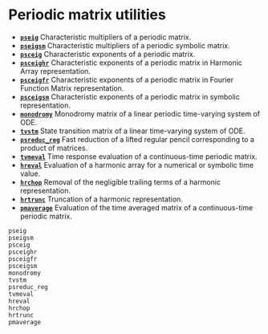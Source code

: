 # Periodic matrix utilities

* **[`pseig`](@ref)**   Characteristic multipliers of a periodic matrix.
* **[`pseigsm`](@ref)**   Characteristic multipliers of a periodic symbolic matrix.
* **[`psceig`](@ref)**   Characteristic exponents of a periodic matrix.
* **[`psceighr`](@ref)**   Characteristic exponents of a periodic matrix in Harmonic Array representation.
* **[`psceigfr`](@ref)**   Characteristic exponents of a periodic matrix in Fourier Function Matrix representation.
* **[`psceigsm`](@ref)**   Characteristic exponents of a periodic matrix in symbolic representation.
* **[`monodromy`](@ref)**  Monodromy matrix of a linear periodic time-varying system of ODE.
* **[`tvstm`](@ref)**  State transition matrix of a linear time-varying system of ODE.
* **[`psreduc_reg`](@ref)**  Fast reduction of a lifted regular pencil corresponding to a product of matrices. 
* **[`tvmeval`](@ref)**  Time response evaluation of a continuous-time periodic matrix. 
* **[`hreval`](@ref)**  Evaluation of a harmonic array for a numerical or symbolic time value. 
* **[`hrchop`](@ref)**  Removal of the negligible trailing terms of a harmonic representation. 
* **[`hrtrunc`](@ref)**  Truncation of a harmonic representation.  
* **[`pmaverage`](@ref)**  Evaluation of the time averaged matrix of a continuous-time periodic matrix. 


```@docs
pseig
pseigsm
psceig
psceighr
psceigfr
psceigsm
monodromy
tvstm
psreduc_reg
tvmeval
hreval
hrchop
hrtrunc
pmaverage
```

